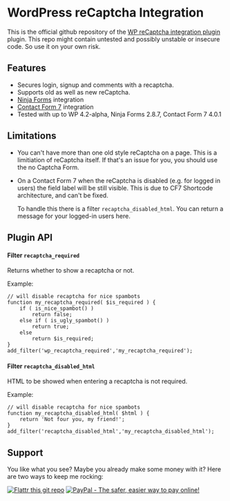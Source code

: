 WordPress reCaptcha Integration
===============================

This is the official github repository of the [WP reCaptcha integration plugin](https://wordpress.org/plugins/wp-recaptcha-integration/) 
plugin. This repo might contain untested and possibly unstable or insecure code. So use it on your own risk. 

Features
--------
- Secures login, signup and comments with a recaptcha.
- Supports old as well as new reCaptcha.
- [Ninja Forms](http://ninjaforms.com/) integration
- [Contact Form 7](https://wordpress.org/plugins/contact-form-7/) integration
- Tested with up to WP 4.2-alpha, Ninja Forms 2.8.7, Contact Form 7 4.0.1

Limitations
-----------
- You can't have more than one old style reCaptcha on a page. This is a limitiation of 
  reCaptcha itself. If that's an issue for you, you should use the no Captcha Form.

- On a Contact Form 7 when the reCaptcha is disabled (e.g. for logged in users) the field
  label will be still visible. This is due to CF7 Shortcode architecture, and can't be fixed.

  To handle this there is a filter `recaptcha_disabled_html`. You can return a message for your logged-in 
  users here.

Plugin API
----------

#### Filter `recaptcha_required`

Returns whether to show a recaptcha or not.

Example:
```
// will disable recaptcha for nice spambots
function my_recaptcha_required( $is_required ) {
	if ( is_nice_spambot() )
		return false;
	else if ( is_ugly_spambot() )
		return true;
	else
		return $is_required;
}
add_filter('wp_recaptcha_required','my_recaptcha_required');
```


#### Filter `recaptcha_disabled_html`

HTML to be showed when entering a recaptcha is not required.

Example:
```
// will disable recaptcha for nice spambots
function my_recaptcha_disabled_html( $html ) {
	return 'Not four you, my friend!';
}
add_filter('recaptcha_disabled_html','my_recaptcha_disabled_html');
```

Support
-------
You like what you see? Maybe you already make some money with it? 
Here are two ways to keep me rocking:

[![Flattr this git repo](http://api.flattr.com/button/flattr-badge-large.png)](https://flattr.com/submit/auto?user_id=joern.lund&url=https://github.com/mcguffin/wp-recaptcha-integration&title=WP%20Recaptcha%20Integration&language=php&tags=github&category=software)
<a href="https://www.paypal.com/cgi-bin/webscr?cmd=_s-xclick&hosted_button_id=F8NKC6TCASUXE"><img src="https://www.paypalobjects.com/en_US/i/btn/btn_donate_SM.gif" border="0" name="submit" alt="PayPal - The safer, easier way to pay online!" /></a>

